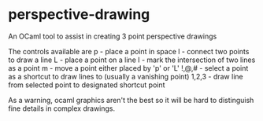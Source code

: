 # perspective-drawing
An OCaml tool to assist in creating 3 point perspective drawings

The controls available are
p - place a point in space
l - connect two points to draw a line
L - place a point on a line
I - mark the intersection of two lines as a point
m - move a point either placed by 'p' or 'L'
!,@,# - select a point as a shortcut to draw lines to (usually a vanishing point)
1,2,3 - draw line from selected point to designated shortcut point

As a warning, ocaml graphics aren't the best so it will be hard to distinguish fine details in complex drawings.
